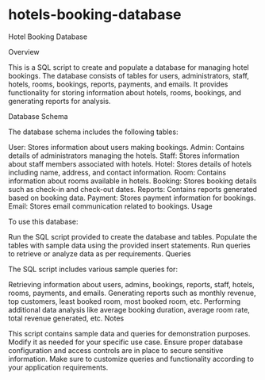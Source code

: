 # hotels-booking-database
Hotel Booking Database

Overview

This is a SQL script to create and populate a database for managing hotel bookings. The database consists of tables for users, administrators, staff, hotels, rooms, bookings, reports, payments, and emails. It provides functionality for storing information about hotels, rooms, bookings, and generating reports for analysis.

Database Schema

The database schema includes the following tables:

User: Stores information about users making bookings.
Admin: Contains details of administrators managing the hotels.
Staff: Stores information about staff members associated with hotels.
Hotel: Stores details of hotels including name, address, and contact information.
Room: Contains information about rooms available in hotels.
Booking: Stores booking details such as check-in and check-out dates.
Reports: Contains reports generated based on booking data.
Payment: Stores payment information for bookings.
Email: Stores email communication related to bookings.
Usage

To use this database:

Run the SQL script provided to create the database and tables.
Populate the tables with sample data using the provided insert statements.
Run queries to retrieve or analyze data as per requirements.
Queries

The SQL script includes various sample queries for:

Retrieving information about users, admins, bookings, reports, staff, hotels, rooms, payments, and emails.
Generating reports such as monthly revenue, top customers, least booked room, most booked room, etc.
Performing additional data analysis like average booking duration, average room rate, total revenue generated, etc.
Notes

This script contains sample data and queries for demonstration purposes. Modify it as needed for your specific use case.
Ensure proper database configuration and access controls are in place to secure sensitive information.
Make sure to customize queries and functionality according to your application requirements.
